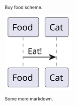 Buy food scheme. 

<div hidden>
```
@startuml buy_food
Food -> Cat: Eat!
@enduml
```
</div>

![](buy_food.svg)

Some more markdown.